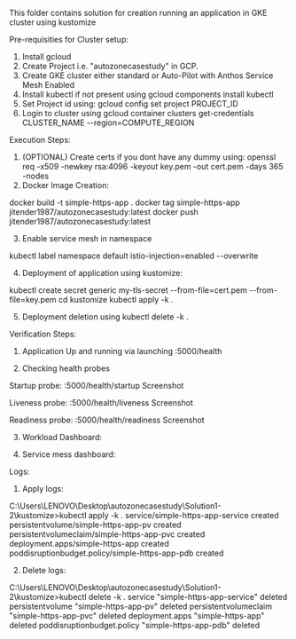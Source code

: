 This folder contains solution for creation running an application in GKE cluster using kustomize

Pre-requisities for Cluster setup:
1. Install gcloud
2. Create Project i.e. "autozonecasestudy" in GCP.
3. Create GKE cluster either standard or Auto-Pilot with Anthos Service Mesh Enabled
4. Install kubectl if not present using gcloud components install kubectl
5. Set Project id using: gcloud config set project PROJECT_ID
6. Login to cluster using gcloud container clusters get-credentials CLUSTER_NAME --region=COMPUTE_REGION

Execution Steps:

1. (OPTIONAL) Create certs if you dont have any dummy using: openssl req -x509 -newkey rsa:4096 -keyout key.pem -out cert.pem -days 365 -nodes
2. Docker Image Creation:

docker build -t simple-https-app . 
docker tag simple-https-app jitender1987/autozonecasestudy:latest 
docker push jitender1987/autozonecasestudy:latest

3. Enable service mesh in namespace

kubectl label namespace default istio-injection=enabled --overwrite


4. Deployment of application using kustomize:

kubectl create secret generic my-tls-secret --from-file=cert.pem --from-file=key.pem
cd kustomize
kubectl apply -k .

5. Deployment deletion using kubectl delete -k .


Verification Steps:

1. Application Up and running via launching <Load Balancer URL>:5000/health

2. Checking health probes

Startup probe: <Load Balancer URL>:5000/health/startup
Screenshot

Liveness probe: <Load Balancer URL>:5000/health/liveness
Screenshot

Readiness probe: <Load Balancer URL>:5000/health/readiness
Screenshot

3. Workload Dashboard:

4. Service mess dashboard:


Logs:

1. Apply logs:

C:\Users\LENOVO\Desktop\autozonecasestudy\Solution1-2\kustomize>kubectl apply -k .
service/simple-https-app-service created
persistentvolume/simple-https-app-pv created
persistentvolumeclaim/simple-https-app-pvc created
deployment.apps/simple-https-app created
poddisruptionbudget.policy/simple-https-app-pdb created


2. Delete logs:

C:\Users\LENOVO\Desktop\autozonecasestudy\Solution1-2\kustomize>kubectl delete -k .
service "simple-https-app-service" deleted
persistentvolume "simple-https-app-pv" deleted
persistentvolumeclaim "simple-https-app-pvc" deleted
deployment.apps "simple-https-app" deleted
poddisruptionbudget.policy "simple-https-app-pdb" deleted
